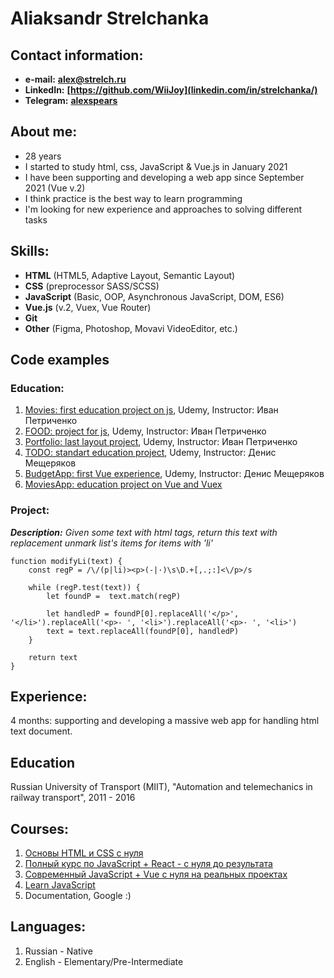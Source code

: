 # Aliaksandr Strelchanka

## Contact information:
*  **e-mail:** **alex@strelch.ru**
* **LinkedIn:** **[https://github.com/WiiJoy](linkedin.com/in/strelchanka/)**
* **Telegram:** **[alexspears](https://t.me/alexspears)**

## About me:
* 28 years
* I started to study html, css, JavaScript & Vue.js in January 2021
* I have been supporting and developing a web app since September 2021 (Vue v.2)
* I think practice is the best way to learn programming
* I'm looking for new experience and approaches to solving different tasks

## Skills:
* **HTML** (HTML5, Adaptive Layout, Semantic Layout)
* **CSS** (preprocessor SASS/SCSS)
* **JavaScript** (Basic, OOP, Asynchronous JavaScript, DOM, ES6)
* **Vue.js** (v.2, Vuex, Vue Router)
* **Git**
* **Other** (Figma, Photoshop, Movavi VideoEditor, etc.)

## Code examples
### Education:
1. [Movies: first education project on js](https://github.com/WiiJoy/prMovies), Udemy, Instructor: Иван Петриченко
1. [FOOD: project for js](https://github.com/WiiJoy/FOOD), Udemy, Instructor: Иван Петриченко
1. [Portfolio: last layout project](https://github.com/WiiJoy/portfolio), Udemy, Instructor: Иван Петриченко
1. [TODO: standart education project](https://github.com/WiiJoy/todo-project), Udemy, Instructor: Денис Мещеряков
1. [BudgetApp: first Vue experience](https://github.com/WiiJoy/budget-app), Udemy, Instructor: Денис Мещеряков
1. [MoviesApp: education project on Vue and Vuex](https://github.com/WiiJoy/moviesapp)

### Project:
_**Description:** Given some text with html tags, return this text with replacement unmark list's items for items with 'li'_
```
function modifyLi(text) {
    const regP = /\/(p|li)><p>(-|·)\s\D.+[,.;:]<\/p>/s

    while (regP.test(text)) {
        let foundP =  text.match(regP)

        let handledP = foundP[0].replaceAll('</p>', '</li>').replaceAll('<p>- ', '<li>').replaceAll('<p>· ', '<li>')
        text = text.replaceAll(foundP[0], handledP)
    }

    return text
}
```

## Experience:
4 months: supporting and developing a massive web app for handling html text document.

## Education
Russian University of Transport (MIIT), "Automation and telemechanics in railway transport", 2011 - 2016

## Courses:
1. [Основы HTML и CSS с нуля](https://www.udemy.com/course/html-css-from-zero/)
1. [Полный курс по JavaScript + React - с нуля до результата](https://www.udemy.com/course/javascript_full/)
1. [Современный JavaScript + Vue с нуля на реальных проектах](https://www.udemy.com/course/modern-javascript-from-beginning/)
1. [Learn JavaScript](https://learn.javascript.ru/)
1. Documentation, Google :)

## Languages:
1. Russian - Native
1. English - Elementary/Pre-Intermediate

